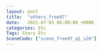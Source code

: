 ```yaml
---
layout: post
title:  "others_free97"
date:   2021-07-03 06:00:00 +0000
categories: Etc
Tags: Story Etc
SceneCode: ["scene_free97_q1_s20"]
---
```


